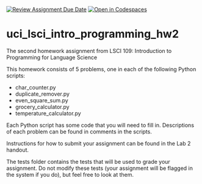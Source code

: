[![Review Assignment Due Date](https://classroom.github.com/assets/deadline-readme-button-22041afd0340ce965d47ae6ef1cefeee28c7c493a6346c4f15d667ab976d596c.svg)](https://classroom.github.com/a/CuKE3mP7)
[![Open in Codespaces](https://classroom.github.com/assets/launch-codespace-2972f46106e565e64193e422d61a12cf1da4916b45550586e14ef0a7c637dd04.svg)](https://classroom.github.com/open-in-codespaces?assignment_repo_id=17854587)
# uci_lsci_intro_programming_hw2
The second homework assignment from LSCI 109: Introduction to Programming for Language Science

This homework consists of 5 problems, one in each of the following Python scripts:
* char_counter.py
* duplicate_remover.py
* even_square_sum.py
* grocery_calculator.py
* temperature_calculator.py

Each Python script has some code that you will need to fill in. Descriptions of each problem can be found in comments in the scripts.

Instructions for how to submit your assignment can be found in the Lab 2 handout.

The tests folder contains the tests that will be used to grade your assignment. Do not modify these tests (your assignment will be flagged in the system if you do), but feel free to look at them.
